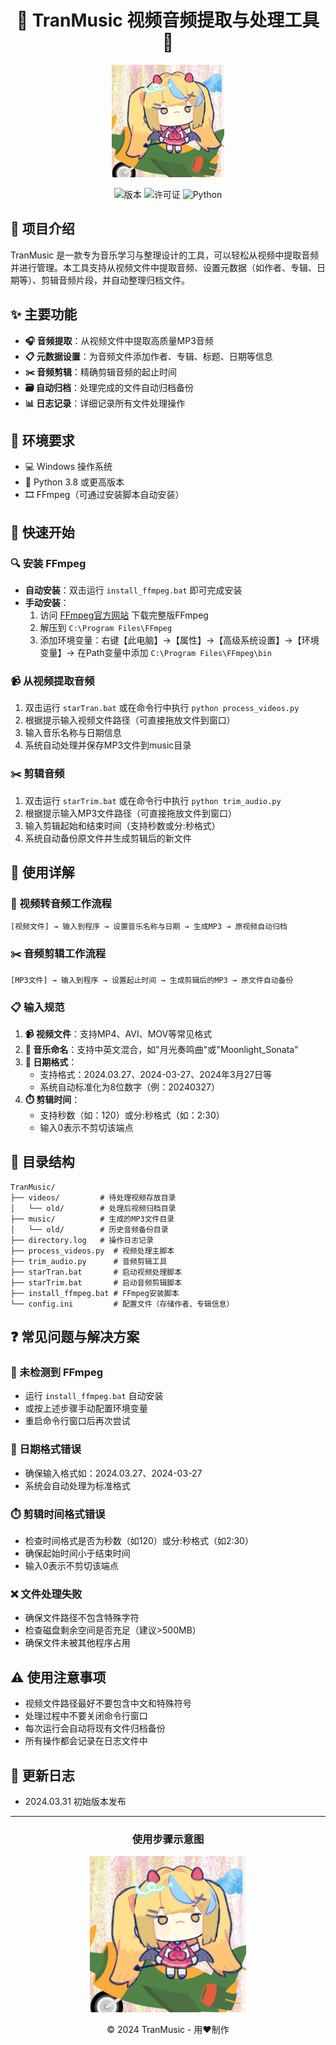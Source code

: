 <div align="center">

# 🎵 TranMusic 视频音频提取与处理工具 🎵

<img src="https://github.com/liuwang2000/TranYoyiMusic/blob/main/Yoyi.png" alt="Yoyi" width="180"/>

![版本](https://img.shields.io/badge/版本-1.0-blue)
![许可证](https://img.shields.io/badge/许可证-MIT-yellow)
![Python](https://img.shields.io/badge/Python-3.8+-green)

</div>

## 📝 项目介绍

TranMusic 是一款专为音乐学习与整理设计的工具，可以轻松从视频中提取音频并进行管理。本工具支持从视频文件中提取音频、设置元数据（如作者、专辑、日期等）、剪辑音频片段，并自动整理归档文件。

## ✨ 主要功能

- **🎧 音频提取**：从视频文件中提取高质量MP3音频
- **📋 元数据设置**：为音频文件添加作者、专辑、标题、日期等信息
- **✂️ 音频剪辑**：精确剪辑音频的起止时间
- **🗃️ 自动归档**：处理完成的文件自动归档备份
- **📊 日志记录**：详细记录所有文件处理操作

## 🔧 环境要求

- 💻 Windows 操作系统
- 🐍 Python 3.8 或更高版本
- 🎞️ FFmpeg（可通过安装脚本自动安装）

## 🚀 快速开始

### 🔍 安装 FFmpeg

- **自动安装**：双击运行 `install_ffmpeg.bat` 即可完成安装
- **手动安装**：
  1. 访问 [FFmpeg官方网站](https://www.gyan.dev/ffmpeg/builds/) 下载完整版FFmpeg
  2. 解压到 `C:\Program Files\FFmpeg`
  3. 添加环境变量：右键【此电脑】→【属性】→【高级系统设置】→【环境变量】→ 在Path变量中添加 `C:\Program Files\FFmpeg\bin`

### 📹 从视频提取音频

1. 双击运行 `starTran.bat` 或在命令行中执行 `python process_videos.py`
2. 根据提示输入视频文件路径（可直接拖放文件到窗口）
3. 输入音乐名称与日期信息
4. 系统自动处理并保存MP3文件到music目录

### ✂️ 剪辑音频

1. 双击运行 `starTrim.bat` 或在命令行中执行 `python trim_audio.py`
2. 根据提示输入MP3文件路径（可直接拖放文件到窗口）
3. 输入剪辑起始和结束时间（支持秒数或分:秒格式）
4. 系统自动备份原文件并生成剪辑后的新文件

## 📖 使用详解

### 🔄 视频转音频工作流程

```
[视频文件] → 输入到程序 → 设置音乐名称与日期 → 生成MP3 → 原视频自动归档
```

### ✂️ 音频剪辑工作流程

```
[MP3文件] → 输入到程序 → 设置起止时间 → 生成剪辑后的MP3 → 原文件自动备份
```

### 📋 输入规范

1. **📹 视频文件**：支持MP4、AVI、MOV等常见格式
2. **🎵 音乐命名**：支持中英文混合，如"月光奏鸣曲"或"Moonlight_Sonata"
3. **📅 日期格式**：
   - 支持格式：2024.03.27、2024-03-27、2024年3月27日等
   - 系统自动标准化为8位数字（例：20240327）
4. **⏱️ 剪辑时间**：
   - 支持秒数（如：120）或分:秒格式（如：2:30）
   - 输入0表示不剪切该端点

## 📂 目录结构

```
TranMusic/
├── videos/         # 待处理视频存放目录
│   └── old/        # 处理后视频归档目录
├── music/          # 生成的MP3文件目录
│   └── old/        # 历史音频备份目录
├── directory.log   # 操作日志记录
├── process_videos.py  # 视频处理主脚本
├── trim_audio.py      # 音频剪辑工具
├── starTran.bat       # 启动视频处理脚本
├── starTrim.bat       # 启动音频剪辑脚本
├── install_ffmpeg.bat # FFmpeg安装脚本
└── config.ini         # 配置文件（存储作者、专辑信息）
```

## ❓ 常见问题与解决方案

### 🚫 未检测到 FFmpeg
- 运行 `install_ffmpeg.bat` 自动安装
- 或按上述步骤手动配置环境变量
- 重启命令行窗口后再次尝试

### 📅 日期格式错误
- 确保输入格式如：2024.03.27、2024-03-27
- 系统会自动处理为标准格式

### ⏱️ 剪辑时间格式错误
- 检查时间格式是否为秒数（如120）或分:秒格式（如2:30）
- 确保起始时间小于结束时间
- 输入0表示不剪切该端点

### ❌ 文件处理失败
- 确保文件路径不包含特殊字符
- 检查磁盘剩余空间是否充足（建议>500MB）
- 确保文件未被其他程序占用

## ⚠️ 使用注意事项

- 视频文件路径最好不要包含中文和特殊符号
- 处理过程中不要关闭命令行窗口
- 每次运行会自动将现有文件归档备份
- 所有操作都会记录在日志文件中

## 📝 更新日志

- 2024.03.31 初始版本发布

---

<div align="center">

### 使用步骤示意图

<img src="Yoyi.png" alt="Yoyi使用示例" width="250"/>

© 2024 TranMusic - 用❤️制作

</div>